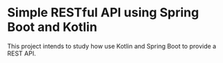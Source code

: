 # Simple RESTful API using Spring Boot and Kotlin

This project intends to study how use Kotlin and Spring Boot to provide a REST API.